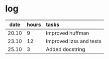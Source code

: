 # log

| date  | hours| tasks |
| :----:|:-----| :-----|
| 20.10 |  9   | Improved huffman|
| 23.10 |  12  | Improved lzss and tests|
| 25.10 |  3   | Added docstring |


